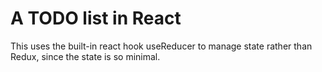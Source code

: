 # A TODO list in React
This uses the built-in react hook useReducer to manage state rather than Redux, since the state is so minimal.